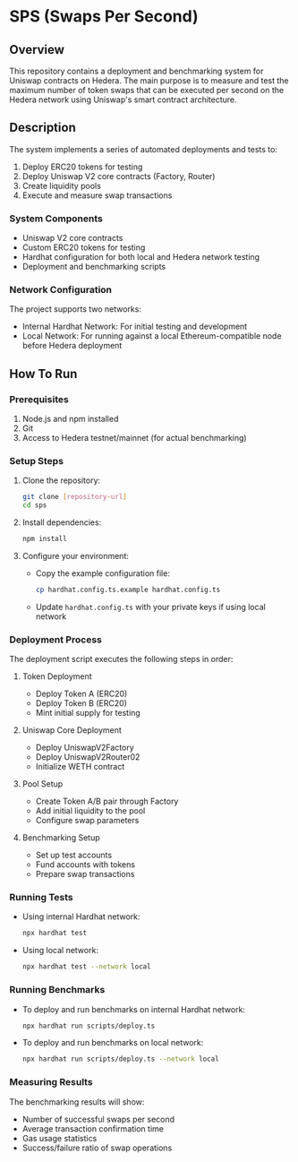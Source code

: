 # SPS (Swaps Per Second)

## Overview
This repository contains a deployment and benchmarking system for Uniswap contracts on Hedera. The main purpose is to measure and test the maximum number of token swaps that can be executed per second on the Hedera network using Uniswap's smart contract architecture.

## Description
The system implements a series of automated deployments and tests to:
1. Deploy ERC20 tokens for testing
2. Deploy Uniswap V2 core contracts (Factory, Router)
3. Create liquidity pools
4. Execute and measure swap transactions

### System Components
- Uniswap V2 core contracts
- Custom ERC20 tokens for testing
- Hardhat configuration for both local and Hedera network testing
- Deployment and benchmarking scripts

### Network Configuration
The project supports two networks:
- Internal Hardhat Network: For initial testing and development
- Local Network: For running against a local Ethereum-compatible node before Hedera deployment

## How To Run

### Prerequisites
1. Node.js and npm installed
2. Git
3. Access to Hedera testnet/mainnet (for actual benchmarking)

### Setup Steps
1. Clone the repository:
   ```bash
   git clone [repository-url]
   cd sps
   ```

2. Install dependencies:
   ```bash
   npm install
   ```

3. Configure your environment:
   - Copy the example configuration file:
     ```bash
     cp hardhat.config.ts.example hardhat.config.ts
     ```
   - Update `hardhat.config.ts` with your private keys if using local network

### Deployment Process
The deployment script executes the following steps in order:

1. Token Deployment
   - Deploy Token A (ERC20)
   - Deploy Token B (ERC20)
   - Mint initial supply for testing

2. Uniswap Core Deployment
   - Deploy UniswapV2Factory
   - Deploy UniswapV2Router02
   - Initialize WETH contract

3. Pool Setup
   - Create Token A/B pair through Factory
   - Add initial liquidity to the pool
   - Configure swap parameters

4. Benchmarking Setup
   - Set up test accounts
   - Fund accounts with tokens
   - Prepare swap transactions

### Running Tests
- Using internal Hardhat network:
  ```bash
  npx hardhat test
  ```

- Using local network:
  ```bash
  npx hardhat test --network local
  ```

### Running Benchmarks
- To deploy and run benchmarks on internal Hardhat network:
  ```bash
  npx hardhat run scripts/deploy.ts
  ```

- To deploy and run benchmarks on local network:
  ```bash
  npx hardhat run scripts/deploy.ts --network local
  ```

### Measuring Results
The benchmarking results will show:
- Number of successful swaps per second
- Average transaction confirmation time
- Gas usage statistics
- Success/failure ratio of swap operations